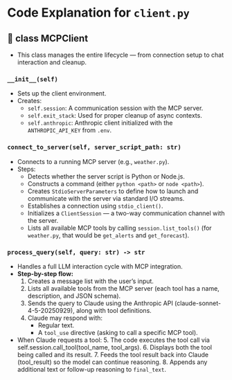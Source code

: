 # Code Explanation for `client.py`
## 🔧 class MCPClient
- This class manages the entire lifecycle — from connection setup to chat interaction and cleanup.
### `__init__(self)`
- Sets up the client environment.
- Creates:
    - `self.session`: A communication session with the MCP server.
    - `self.exit_stack`: Used for proper cleanup of async contexts.
    - `self.anthropic`: Anthropic client initialized with the `ANTHROPIC_API_KEY` from `.env`.

### `connect_to_server(self, server_script_path: str)`
- Connects to a running MCP server (e.g., `weather.py`).
- Steps:
    - Detects whether the server script is Python or Node.js.
    - Constructs a command (either `python <path>` or `node <path>`).
    - Creates `StdioServerParameters` to define how to launch and communicate with the server via standard I/O streams.
    - Establishes a connection using `stdio_client()`.
    - Initializes a `ClientSession` — a two-way communication channel with the server.
    - Lists all available MCP tools by calling `session.list_tools()` (for `weather.py`, that would be `get_alerts` and `get_forecast`).

### `process_query(self, query: str) -> str`
- Handles a full LLM interaction cycle with MCP integration.
- **Step-by-step flow:**
    1. Creates a message list with the user’s input.
    2. Lists all available tools from the MCP server (each tool has a name, description, and JSON schema).
    3. Sends the query to Claude using the Anthropic API (claude-sonnet-4-5-20250929), along with tool definitions.
    4. Claude may respond with:
        - Regular text.
        - A `tool_use` directive (asking to call a specific MCP tool).
- When Claude requests a tool:
    5. The code executes the tool call via self.session.call_tool(tool_name, tool_args).
    6. Displays both the tool being called and its result.
    7. Feeds the tool result back into Claude (tool_result) so the model can continue reasoning.
    8. Appends any additional text or follow-up reasoning to `final_text`.

    
